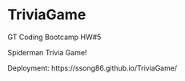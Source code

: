 # TriviaGame

<p>GT Coding Bootcamp HW#5</p>
<p>Spiderman Trivia Game!</p>
<p>Deployment: https://ssong86.github.io/TriviaGame/ </p>
